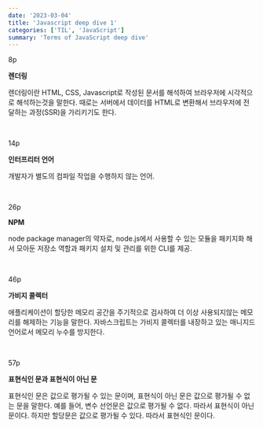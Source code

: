 ```yaml
---
date: '2023-03-04'
title: 'Javascript deep dive 1'
categories: ['TIL', 'JavaScript']
summary: 'Terms of JavaScript deep dive'
---
```


8p

**렌더링**

렌더링이란 HTML, CSS, Javascript로 작성된 문서를 해석하여 브라우저에 시각적으로 해석하는것을 말한다. 때로는 서버에서 데이터를 HTML로 변환해서 브라우저에 전달하는 과정(SSR)을 가리키기도 한다.

<br/>

14p

**인터프리터 언어**

개발자가 별도의 컴파일 작업을 수행하지 않는 언어.

<br/>

26p

**NPM**

node package manager의 약자로, node.js에서 사용할 수 있는 모듈을 패키지화 해서 모아둔 저장소 역할과 패키지 설치 및 관리를 위한 CLI를 제공.

<br/>

46p

**가비지 콜렉터**

애플리케이션이 할당한 메모리 공간을 주기적으로 검사하여 더 이상 사용되지않는 메모리를 해제하는 기능을 말한다. 자바스크립트는 가비지 콜렉터를 내장하고 있는 매니지드 언어로서 메모리 누수를 방지한다.

<br/>

57p

**표현식인 문과 표현식이 아닌 문**

표현식인 문은 값으로 평가될 수 있는 문이며, 표현식이 아닌 문은 값으로 평가될 수 없는 문을 말한다. 예를 들어, 변수 선언문은 값으로 평가될 수 없다. 따라서 표현식이 아닌 문이다. 하지만 할당문은 값으로 평가될 수 있다. 따라서 표현식인 문이다.
